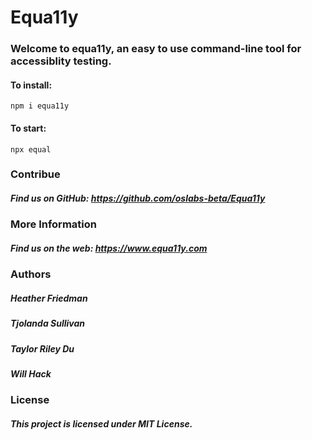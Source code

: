 # Equa11y

### Welcome to equa11y, an easy to use command-line tool for accessiblity testing.

#### To install:

```
npm i equa11y
```

#### To start:

```
npx equal
```

### Contribue

##### Find us on GitHub: https://github.com/oslabs-beta/Equa11y

### More Information

##### Find us on the web: https://www.equa11y.com

### Authors

##### Heather Friedman

##### Tjolanda Sullivan

##### Taylor Riley Du

##### Will Hack

### License

##### This project is licensed under MIT License.
